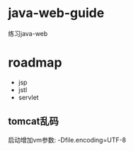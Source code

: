 # java-web-guide
练习java-web

# roadmap
- jsp
- jstl
- servlet

## tomcat乱码
启动增加vm参数: -Dfile.encoding=UTF-8
